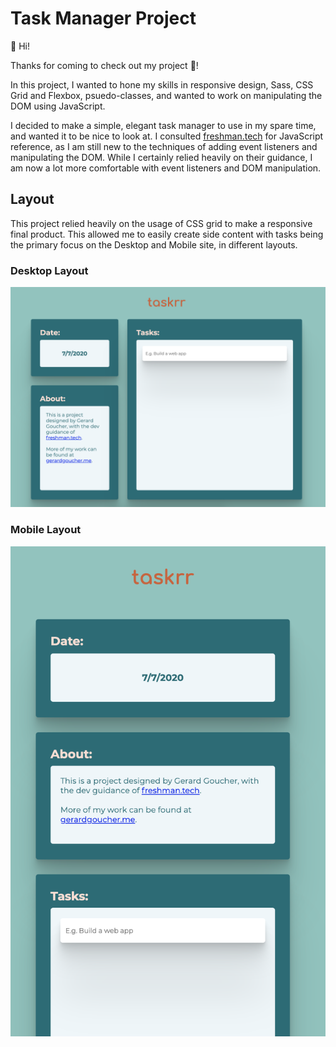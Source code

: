 # Task Manager Project

👋 Hi! 

Thanks for coming to check out my project 🙂!

In this project, I wanted to hone my skills in responsive design, Sass, CSS Grid and Flexbox, psuedo-classes, and wanted to work on manipulating the DOM using JavaScript.

I decided to make a simple, elegant task manager to use in my spare time, and wanted it to be nice to look at. I consulted [freshman.tech](https://freshman.tech/todo-list/) for JavaScript reference, as I am still new to the techniques of adding event listeners and manipulating the DOM. While I certainly relied heavily on their guidance, I am now a lot more comfortable with event listeners and DOM manipulation.


## Layout

This project relied heavily on the usage of CSS grid to make a responsive final product. This allowed me to easily create side content with tasks being the primary focus on the Desktop and Mobile site, in different layouts. 


### Desktop Layout

![Image illustrating desktop layout](rm_imgs/dlayout.png)

### Mobile Layout
![Image illustrating desktop layout](/rm_imgs/mlayout.png)